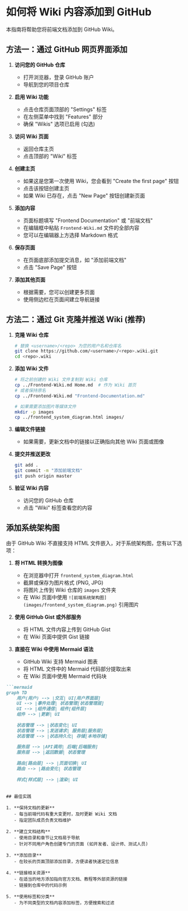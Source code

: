 # 如何将 Wiki 内容添加到 GitHub

本指南将帮助您将前端文档添加到 GitHub Wiki。

## 方法一：通过 GitHub 网页界面添加

1. **访问您的 GitHub 仓库**
   - 打开浏览器，登录 GitHub 账户
   - 导航到您的项目仓库

2. **启用 Wiki 功能**
   - 点击仓库页面顶部的 "Settings" 标签
   - 在左侧菜单中找到 "Features" 部分
   - 确保 "Wikis" 选项已启用 (勾选)

3. **访问 Wiki 页面**
   - 返回仓库主页
   - 点击顶部的 "Wiki" 标签

4. **创建主页**
   - 如果这是您第一次使用 Wiki，您会看到 "Create the first page" 按钮
   - 点击该按钮创建主页
   - 如果 Wiki 已存在，点击 "New Page" 按钮创建新页面

5. **添加内容**
   - 页面标题填写 "Frontend Documentation" 或 "前端文档"
   - 在编辑框中粘贴 `Frontend-Wiki.md` 文件的全部内容
   - 您可以在编辑器上方选择 Markdown 格式

6. **保存页面**
   - 在页面底部添加提交消息，如 "添加前端文档"
   - 点击 "Save Page" 按钮

7. **添加其他页面**
   - 根据需要，您可以创建更多页面
   - 使用侧边栏在页面间建立导航链接

## 方法二：通过 Git 克隆并推送 Wiki (推荐)

1. **克隆 Wiki 仓库**
   ```bash
   # 替换 <username>/<repo> 为您的用户名和仓库名
   git clone https://github.com/<username>/<repo>.wiki.git
   cd <repo>.wiki
   ```

2. **添加 Wiki 文件**
   ```bash
   # 将之前创建的 Wiki 文件复制到 Wiki 仓库
   cp ../Frontend-Wiki.md Home.md  # 作为 Wiki 首页
   # 或者保持原名
   cp ../Frontend-Wiki.md "Frontend-Documentation.md"
   
   # 如果需要添加图片等媒体文件
   mkdir -p images
   cp ../frontend_system_diagram.html images/
   ```

3. **编辑文件链接**
   - 如果需要，更新文档中的链接以正确指向其他 Wiki 页面或图像

4. **提交并推送更改**
   ```bash
   git add .
   git commit -m "添加前端文档"
   git push origin master
   ```

5. **验证 Wiki 内容**
   - 访问您的 GitHub 仓库
   - 点击 "Wiki" 标签查看您的内容

## 添加系统架构图

由于 GitHub Wiki 不直接支持 HTML 文件嵌入，对于系统架构图，您有以下选项：

1. **将 HTML 转换为图像**
   - 在浏览器中打开 `frontend_system_diagram.html`
   - 截屏或保存为图片格式 (PNG, JPG)
   - 将图片上传到 Wiki 仓库的 `images` 文件夹
   - 在 Wiki 页面中使用 `![前端系统架构图](images/frontend_system_diagram.png)` 引用图片

2. **使用 GitHub Gist 或外部服务**
   - 将 HTML 文件内容上传到 GitHub Gist
   - 在 Wiki 页面中提供 Gist 链接

3. **直接在 Wiki 中使用 Mermaid 语法**
   - GitHub Wiki 支持 Mermaid 图表
   - 将 HTML 文件中的 Mermaid 代码部分提取出来
   - 在 Wiki 页面中使用 Mermaid 代码块

```markdown
```mermaid
graph TD
    用户(用户) --> |交互| UI[用户界面层]
    UI --> |事件处理| 状态管理[状态管理层]
    UI --> |组件通信| 组件[组件层]
    组件 --> |更新| UI
    
    状态管理 --> |状态变化| UI
    状态管理 --> |发送请求| 服务层[服务层]
    状态管理 --> |状态持久化| 存储[本地存储]
    
    服务层 --> |API调用| 后端[后端服务]
    服务层 --> |返回数据| 状态管理
    
    路由[路由层] --> |页面切换| UI
    路由 --> |路由变化| 状态管理
    
    样式[样式层] --> |渲染| UI
```
```

## 最佳实践

1. **保持文档的更新**
   - 每当前端代码有重大变更时，及时更新 Wiki 文档
   - 指定团队成员负责文档维护

2. **建立文档结构**
   - 使用目录和章节让文档易于导航
   - 针对不同用户角色创建专门的页面 (如开发者、设计师、测试人员)

3. **添加目录**
   - 在较长的页面顶部添加目录，方便读者快速定位信息

4. **链接相关资源**
   - 在适当的地方添加指向官方文档、教程等外部资源的链接
   - 链接到仓库中的代码示例

5. **使用标签和分类**
   - 为不同类型的文档内容添加标签，方便搜索和过滤 